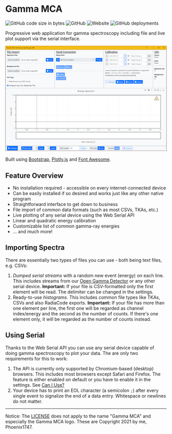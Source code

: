# Gamma MCA

![GitHub code size in bytes](https://img.shields.io/github/languages/code-size/Open-Gamma-Project/Gamma-MCA?style=flat-square) ![GitHub](https://img.shields.io/github/license/Open-Gamma-Project/Gamma-MCA?style=flat-square) ![Website](https://img.shields.io/website?url=https%3A%2F%2Fspectrum.nuclearphoenix.xyz&style=flat-square) ![GitHub deployments](https://img.shields.io/github/deployments/Open-Gamma-Project/Gamma-MCA/github-pages?label=GitHub%20%20Pages&style=flat-square)

Progressive web application for gamma spectroscopy including file and live plot support via the serial interface.

![example spectrum](/assets/screenshots/pwa.PNG)

Built using [Bootstrap](https://github.com/twbs/bootstrap), [Plotly.js](https://github.com/plotly/plotly.js) and [Font Awesome](https://github.com/FortAwesome/Font-Awesome).

## Feature Overview

* No installation required - accessible on every internet-connected device
* Can be easily installed if so desired and works just like any other native program
* Straightforward interface to get down to business
* File import of common data formats (such as most CSVs, TKAs, etc.)
* Live plotting of any serial device using the Web Serial API
* Linear and quadratic energy calibration
* Customizable list of common gamma-ray energies
* ... and much more!

## Importing Spectra

There are essentially two types of files you can use - both being text files, e.g. CSVs:

1. _Dumped serial streams_ with a random new event (energy) on each line. This includes streams from our [Open Gamma Detector](https://github.com/Open-Gamma-Project/Open-Gamma-Detector) or any other serial device. **Important:** If your file is CSV-formatted only the first element will be read. The delimiter can be changed in the settings.
2. Ready-to-use _histograms_. This includes common file types like TKAs, CSVs and also RadiaCode exports. **Important:** If your file has more than one element per line, the first one will be regarded as channel index/energy and the second as the number of counts. If there's one element only, it will be regarded as the number of counts instead.

## Using Serial

Thanks to the Web Serial API you can use any serial device capable of doing gamma spectroscopy to plot your data. The are only two requirements for this to work:

1. The API is currently only supported by Chromium-based (desktop) browsers. This includes most browsers except Safari and Firefox. The feature is either enabled on default or you have to enable it in the settings. See [Can I Use?](https://caniuse.com/web-serial)
2. Your device has to print an EOL character (a semicolon `;`) after every single event to signalize the end of a data entry. Whitespace or newlines do not matter.

---

Notice: The [LICENSE](/LICENSE) does not apply to the name "Gamma MCA" and especially the Gamma MCA logo. These are Copyright 2021 by me, Phoenix1747.
